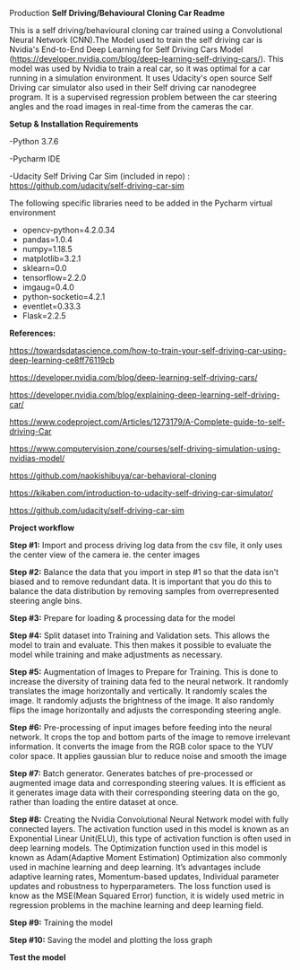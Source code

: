 ﻿Production
**Self Driving/Behavioural Cloning Car Readme**

This is a self driving/behavioural cloning car trained using a Convolutional Neural Network (CNN).The Model used to train the self driving car is Nvidia's End-to-End Deep Learning for Self Driving Cars Model (<https://developer.nvidia.com/blog/deep-learning-self-driving-cars/>). This model was used by Nvidia to train a real car, so it was optimal for a car running in a simulation environment. It uses Udacity's open source Self Driving car simulator also used in their Self driving car nanodegree program. It is a supervised regression problem between the car steering angles and the road images in real-time from the cameras the car.	

**Setup & Installation Requirements**

-Python 3.7.6

-Pycharm IDE

-Udacity Self Driving Car Sim (included in repo) : <https://github.com/udacity/self-driving-car-sim>

The following specific libraries need to be added in the Pycharm virtual environment

- opencv-python=4.2.0.34
- pandas=1.0.4
- numpy=1.18.5
- matplotlib=3.2.1
- sklearn=0.0
- tensorflow=2.2.0
- imgaug=0.4.0
- python-socketio=4.2.1
- eventlet=0.33.3
- Flask=2.2.5

**References:**

<https://towardsdatascience.com/how-to-train-your-self-driving-car-using-deep-learning-ce8ff76119cb>

<https://developer.nvidia.com/blog/deep-learning-self-driving-cars/>

<https://developer.nvidia.com/blog/explaining-deep-learning-self-driving-car/>

<https://www.codeproject.com/Articles/1273179/A-Complete-guide-to-self-driving-Car>

<https://www.computervision.zone/courses/self-driving-simulation-using-nvidias-model/>

<https://github.com/naokishibuya/car-behavioral-cloning>

<https://kikaben.com/introduction-to-udacity-self-driving-car-simulator/>

<https://github.com/udacity/self-driving-car-sim>


**Project workflow**

**Step #1:**
Import and process driving log data from the csv file, it only uses the center view of the camera ie. the center images


**Step #2:**
Balance the data that you import in step #1 so that the data isn't biased and to remove redundant data. It is important that you do this to balance the data distribution by removing samples from overrepresented steering angle bins.


**Step #3:**
Prepare for loading & processing data for the model


**Step #4:**
Split dataset into Training and Validation sets. 
This allows the model to train and evaluate. This then makes it possible to evaluate the model while training and make adjustments as necessary.


**Step #5:**
Augmentation of Images to Prepare for Training. 
This is done to increase the diversity of training data fed to the neural network. It randomly translates the image horizontally and vertically. It randomly scales the image. It randomly adjusts the brightness of the image. It also randomly flips the image horizontally and adjusts the corresponding steering angle.


**Step #6:**
Pre-processing of  input images before feeding into the neural network. 
It crops the top and bottom parts of the image to remove irrelevant information. It converts the image from the RGB color space to the YUV color space. It applies gaussian blur to reduce noise and smooth the image


**Step #7:**
Batch generator. Generates batches of pre-processed or augmented image data and corresponding steering values. It is efficient as it generates image data with their corresponding steering data on the go, rather than loading the entire dataset at once. 


**Step #8:**
Creating the Nvidia Convolutional Neural Network model with fully connected layers.
The activation function used in this model is known as an Exponential Linear Unit(ELU), this type of activation function is often used in deep learning models. The Optimization function used in this model is known as Adam(Adaptive Moment Estimation) Optimization also commonly used in machine learning and deep learning. It’s advantages include adaptive learning rates, Momentum-based updates, Individual parameter updates and robustness to hyperparameters. The loss function used is know as the MSE(Mean Squared Error) function, it is widely used metric in regression problems in the machine learning and deep learning field. 


**Step #9:**
Training the model


**Step #10:**
Saving the model and plotting the loss graph

**Test the model**